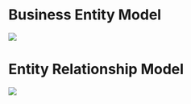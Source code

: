# Business Entity Model #

![](http://www.plantuml.com/plantuml/proxy?cache=yes&src=https://raw.githubusercontent.com/andreichenko256/Organizational-system-and-management-system/master/docs/uml/BEM_1_2.puml)

# Entity Relationship Model #

![](http://www.plantuml.com/plantuml/proxy?cache=yes&src=https://raw.githubusercontent.com/andreichenko256/Organizational-system-and-management-system/master/docs/uml/ERM_1_5.puml)
